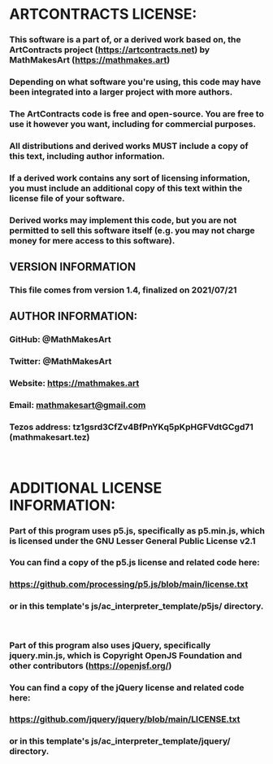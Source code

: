 # ARTCONTRACTS LICENSE:
### This software is a part of, or a derived work based on, the ArtContracts project (https://artcontracts.net) by MathMakesArt (https://mathmakes.art)
### Depending on what software you're using, this code may have been integrated into a larger project with more authors.
### The ArtContracts code is free and open-source. You are free to use it however you want, including for commercial purposes.
### All distributions and derived works MUST include a copy of this text, including author information.
###   If a derived work contains any sort of licensing information, you must include an additional copy of this text within the license file of your software.
### Derived works may implement this code, but you are not permitted to sell this software itself (e.g. you may not charge money for mere access to this software).
## VERSION INFORMATION
### This file comes from version 1.4, finalized on 2021/07/21
## AUTHOR INFORMATION:
### GitHub:           @MathMakesArt
### Twitter:          @MathMakesArt
### Website:          https://mathmakes.art
### Email:            mathmakesart@gmail.com
### Tezos address:    tz1gsrd3CfZv4BfPnYKq5pKpHGFVdtGCgd71 (mathmakesart.tez)
<br />

# ADDITIONAL LICENSE INFORMATION:

### Part of this program uses p5.js, specifically as p5.min.js, which is licensed under the GNU Lesser General Public License v2.1
### You can find a copy of the p5.js license and related code here:
### https://github.com/processing/p5.js/blob/main/license.txt
### or in this template's js/ac_interpreter_template/p5js/ directory.
<br />

### Part of this program also uses jQuery, specifically jquery.min.js, which is Copyright OpenJS Foundation and other contributors (https://openjsf.org/)
### You can find a copy of the jQuery license and related code here:
### https://github.com/jquery/jquery/blob/main/LICENSE.txt
### or in this template's js/ac_interpreter_template/jquery/ directory.
